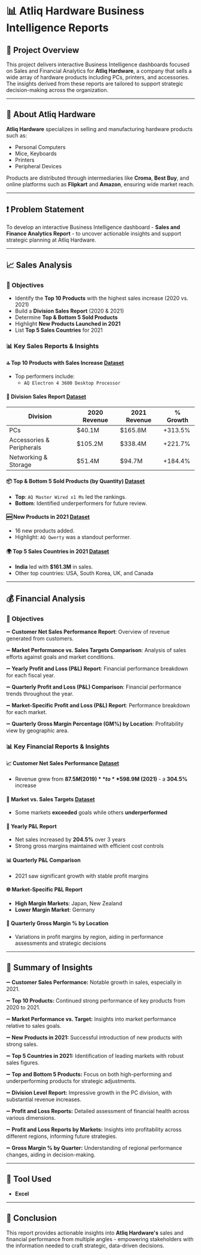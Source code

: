 # 📊 Atliq Hardware Business Intelligence Reports

## 📌 Project Overview

This project delivers interactive Business Intelligence dashboards focused on Sales and Financial Analytics for **Atliq Hardware**, a company that sells a wide array of hardware products including PCs, printers, and accessories. The insights derived from these reports are tailored to support strategic decision-making across the organization.

---

## 🏢 About Atliq Hardware

**Atliq Hardware** specializes in selling and manufacturing hardware products such as:

- Personal Computers
- Mice, Keyboards
- Printers
- Peripheral Devices

Products are distributed through intermediaries like **Croma**, **Best Buy**, and online platforms such as **Flipkart** and **Amazon**, ensuring wide market reach.

---

## ❗ Problem Statement

To develop an interactive Business Intelligence dashboard - **Sales and Finance Analytics Report** - to uncover actionable insights and support strategic planning at Atliq Hardware.

---

## 📈 Sales Analysis

### 🎯 Objectives

- Identify the **Top 10 Products** with the highest sales increase (2020 vs. 2021)
- Build a **Division Sales Report** (2020 & 2021)
- Determine **Top & Bottom 5 Sold Products**
- Highlight **New Products Launched in 2021**
- List **Top 5 Sales Countries** for 2021

### 📊 Key Sales Reports & Insights

#### 🔝 Top 10 Products with Sales Increase <a href="https://github.com/gautamgaonkar/Excel-Sales-and-Finance-Analytics-Project/blob/main/Top%2010%20Products.pdf">Dataset</a>
- Top performers include:  
  - `AQ Electron 4 3600 Desktop Processor`  

#### 🧾 Division Sales Report <a href="https://github.com/gautamgaonkar/Excel-Sales-and-Finance-Analytics-Project/blob/main/Division%20level%20report.pdf">Dataset</a>
| Division                | 2020 Revenue | 2021 Revenue | % Growth |
|-------------------------|--------------|--------------|----------|
| PCs                     | $40.1M       | $165.8M      | +313.5%  |
| Accessories & Peripherals | $105.2M     | $338.4M      | +221.7%  |
| Networking & Storage    | $51.4M       | $94.7M       | +184.4%  |

#### 📦 Top & Bottom 5 Sold Products (by Quantity) <a href="https://github.com/gautamgaonkar/Excel-Sales-and-Finance-Analytics-Project/blob/main/Top%20and%20bottom%20products%20-%20QTY.pdf">Dataset</a>
- **Top**: `AQ Master Wired x1 Ms` led the rankings.
- **Bottom**: Identified underperformers for future review.

#### 🆕 New Products in 2021 <a href="https://github.com/gautamgaonkar/Excel-Sales-and-Finance-Analytics-Project/blob/main/New%20products%20-%202021.pdf">Dataset</a>
- 16 new products added.
- Highlight: `AQ Qwerty` was a standout performer.

#### 🌍 Top 5 Sales Countries in 2021 <a href="https://github.com/gautamgaonkar/Excel-Sales-and-Finance-Analytics-Project/blob/main/Top%205%20countries.pdf">Dataset</a>
- **India** led with **$161.3M** in sales.
- Other top countries: USA, South Korea, UK, and Canada

---

## 💰 Financial Analysis

### 🎯 Objectives

➖ **Customer Net Sales Performance Report**: Overview of revenue generated from customers.

➖ **Market Performance vs. Sales Targets Comparison**: Analysis of sales efforts against goals and market conditions.

➖ **Yearly Profit and Loss (P&L) Report**: Financial performance breakdown for each fiscal year.

➖ **Quarterly Profit and Loss (P&L) Comparison**: Financial performance trends throughout the year.

➖ **Market-Specific Profit and Loss (P&L) Report**: Performance breakdown for each market.

➖ **Quarterly Gross Margin Percentage (GM%) by Location**: Profitability view by geographic area.

### 📊 Key Financial Reports & Insights

#### 📈 Customer Net Sales Performance <a href="https://github.com/gautamgaonkar/Excel-Sales-and-Finance-Analytics-Project/blob/main/Customer%20net%20sales%20performance.pdf">Dataset</a>
- Revenue grew from **$87.5M (2019)** to **$598.9M (2021)** - a **304.5%** increase

#### 🎯 Market vs. Sales Targets <a href="https://github.com/gautamgaonkar/Excel-Sales-and-Finance-Analytics-Project/blob/main/Market%20vs%20Target%20Performance%20Report.pdf">Dataset</a>
- Some markets **exceeded** goals while others **underperformed**

#### 📆 Yearly P&L Report 
- Net sales increased by **204.5%** over 3 years
- Strong gross margins maintained with efficient cost controls

#### 📊 Quarterly P&L Comparison 
- 2021 saw significant growth with stable profit margins

#### 🌐 Market-Specific P&L Report 
- **High Margin Markets**: Japan, New Zealand  
- **Lower Margin Market**: Germany

#### 📍 Quarterly Gross Margin % by Location
- Variations in profit margins by region, aiding in performance assessments and strategic decisions

---

## 📌 Summary of Insights

➖ **Customer Sales Performance:** Notable growth in sales, especially in 2021.

➖ **Top 10 Products:** Continued strong performance of key products from 2020 to 2021.

➖ **Market Performance vs. Target:** Insights into market performance relative to sales goals.

➖ **New Products in 2021:** Successful introduction of new products with strong sales.

➖ **Top 5 Countries in 2021:** Identification of leading markets with robust sales figures.

➖ **Top and Bottom 5 Products:** Focus on both high-performing and underperforming products for strategic adjustments.

➖ **Division Level Report:** Impressive growth in the PC division, with substantial revenue increases.

➖ **Profit and Loss Reports:** Detailed assessment of financial health across various dimensions.

➖ **Profit and Loss Reports by Markets:** Insights into profitability across different regions, informing future strategies.

➖ **Gross Margin % by Quarter:** Understanding of regional performance changes, aiding in decision-making.

---

## 📎 Tool Used

- **Excel**
---

## 🧠 Conclusion

This report provides actionable insights into **Atliq Hardware's** sales and financial performance from multiple angles - empowering stakeholders with the information needed to craft strategic, data-driven decisions.


